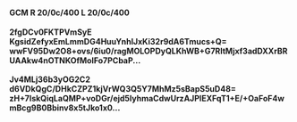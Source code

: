 #### GCM R 20/0c/400 L 20/0c/400
**2fgDCv0FKTPVmSyE**<br/>**KgsidZefyxEmLmmDG4HuuYnhIJxKi32r9dA6Tmucs+Q=**<br/>**wwFV95Dw2O8+ovs/6iu0/ragMOLOPDyQLKhWB+G7RltMjxf3adDXXrBRUAAkw4nOTNKOfMolFo7PCbaP...**<br/><br/>
**Jv4MLj36b3yOG2C2**<br/>**d6VDkQgC/DHkCZPZ1kjVrWQ3Q5Y7MhMz5sBapS5uD48=**<br/>**zH+7IskQiqLaQMP+voDGr/ejd5lyhmaCdwUrzAJPlEXFqT1+E/+OaFoF4wmBcg9B0Bbinv8x5tJko1x0...**